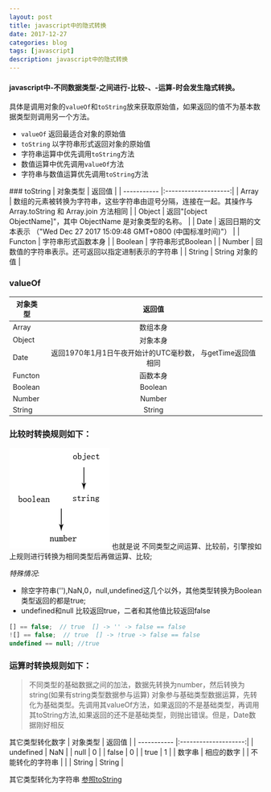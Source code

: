 ```yaml
---
layout: post
title: javascript中的隐式转换
date: 2017-12-27
categories: blog
tags: [javascript]
description: javascript中的隐式转换
---
```


#### javascript中-不同数据类型-之间进行-比较-、-运算-时会发生隐式转换。

具体是调用对象的`valueOf`和`toString`放来获取原始值，如果返回的值不为基本数据类型则调用另一个方法。

- `valueOf` 返回最适合对象的原始值
- `toString` 以字符串形式返回对象的原始值
- 字符串运算中优先调用`toString`方法
- 数值运算中优先调用`valueOf`方法
- 字符串与数值运算优先调用`toString`方法
<div id="jump"></div>
### toString
| 对象类型        | 返回值             |
| ----------- |:--------------------:|
| Array       | 数组的元素被转换为字符串，这些字符串由逗号分隔，连接在一起。其操作与 Array.toString 和 Array.join 方法相同   |
| Object      | 返回"[object ObjectName]"，其中 ObjectName 是对象类型的名称。  |
| Date        | 返回日期的文本表示 （"Wed Dec 27 2017 15:09:48 GMT+0800 (中国标准时间)"）  |
| Functon     | 字符串形式函数本身  |
| Boolean     | 字符串形式Boolean  |
| Number      | 回数值的字符串表示。还可返回以指定进制表示的字符串  |
| String      | String 对象的值   |

### valueOf

| 对象类型        | 返回值             |
| ----------- |:--------------------:|
| Array       | 数组本身   |
| Object      | 对象本身  |
| Date        | 返回1970年1月1日午夜开始计的UTC毫秒数， 与getTime返回值相同  |
| Functon     | 函数本身  |
| Boolean     | Boolean  |
| Number      | Number   |
| String      | String   |


### 比较时转换规则如下：

![转换规则](/img/2017122701.png)
也就是说 不同类型之间运算、比较前，引擎按如上规则进行转换为相同类型后再做运算、比较;

*特殊情况*:
- 除空字符串(''),NaN,0，null,undefined这几个以外，其他类型转换为Boolean类型返回的都是true;
- undefined和null 比较返回true，二者和其他值比较返回false
```javascript
[] == false;  // true  [] -> '' -> false == false
![] == false;  // true  [] -> !true -> false == false
undefined == null; //true
```

### 运算时转换规则如下：

> 不同类型的基础数据之间的加法，数据先转换为number，然后转换为string(如果有string类型数据参与运算)
> 对象参与基础类型数据运算，先转化为基础类型。先调用其valueOf方法，如果返回的不是基础类型，再调用其toString方法,如果返回的还不是基础类型，则抛出错误。但是，Date数据刚好相反

其它类型转化数字
| 对象类型        | 返回值             |
| ----------- |:--------------------:|
| undefined       | NaN   |
| null      | 0  |
| false        | 0 |
| true     | 1  |
| 数字串     | 相应的数字  |
| 不能转化的字符串      | 	   |
| String      | String   |

其它类型转化为字符串
[参照toString](#jump)
